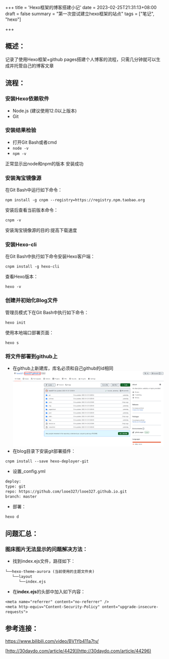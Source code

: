 +++
title = 'Hexo框架的博客搭建小记'
date = 2023-02-25T21:31:13+08:00
draft = false
summary = "第一次尝试建立hexo框架的站点"
tags = ["笔记", "hexo"]

+++

## 概述：

记录了使用Hexo框架+github pages搭建个人博客的流程，只需几分钟就可以生成并托管自己的博客文章

## 流程：

### 安装Hexo依赖软件

-   Node.js (建议使用12.0以上版本)
-   Git

### 安装结果检验

-   打开Git Bash或者cmd
-   `node -v`
-   `npm -v` 

正常显示出node和npm的版本 安装成功

### 安装淘宝镜像源

在Git Bash中运行如下命令：

```
npm install -g cnpm --registry=https://registry.npm.taobao.org
```

安装后查看当前版本命令：

```
cnpm -v
```

安装淘宝镜像源的目的:提高下载速度

### 安装Hexo-cli

在Git Bash中执行如下命令安装Hexo客户端：

```
cnpm install -g hexo-cli
```

查看Hexo版本：

```
hexo -v
```

### 创建并初始化Blog文件

管理员模式下在Git Bash中执行如下命令：

```
hexo init
```

使用本地端口部署页面：

```
hexo s
```

### 将文件部署到github上

-   在github上新建库，库名必须和自己github的id相同![pic1](https://raw.githubusercontent.com/looechao/blogimg/main/picserver/702de09807174db5a90a760207deb808%7Etplv-k3u1fbpfcp-zoom-1.png)
-   在blog目录下安装git部署插件：

```
cnpm install --save hexo-deployer-git
```

-   设置_config.yml

```
deploy: 
type: git
repo: https://github.com/looe327/looe327.github.io.git
branch: master
```

-   部署：

```
hexo d
```

## 问题汇总：

### 图床图片无法显示的问题解决方法：

-   找到index.ejs文件，路径如下：

```
└──hexo-theme-aurora (当前使用的主题文件夹)
   └──layout
      └──index.ejs
```

-   在**index.ejs**的头部中加入如下内容：

```
<meta name="referrer" content="no-referrer" />
<meta http-equiv="Content-Security-Policy" ontent="upgrade-insecure-requests">
```

## 参考连接：

<https://www.bilibili.com/video/BV1Yb411a7ty/> 

[http://30daydo.com/article/4429](http://30daydo.com/article/44296)